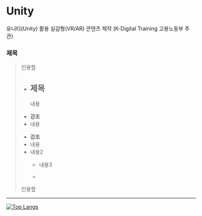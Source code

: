 # Unity
유니티(Unity) 활용 실감형(VR/AR) 콘텐츠 제작 (K-Digital Training 고용노동부 주관)

### 제목
>  인용할 
>
>    - 제목
>       - 
>       내용
>       
> * __강조__
> * 내용
> - __강조__
> - 내용
> - 내용2
>    - 내용3
>       
>    - 
> 
> 인용할 
> 


*** 

[![Top Langs](https://github-readme-stats.vercel.app/api/top-langs/?username=ugee0810)](https://github.com/anuraghazra/github-readme-stats)
